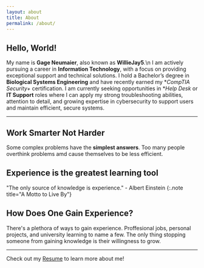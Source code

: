 ```yaml
---
layout: about
title: About
permalink: /about/
---
```


## Hello, World!

My name is **Gage Neumaier**, also known as **WillieJay5**.\n
I am actively pursuing a career in **Information Technology**, with a focus on providing exceptional support and technical solutions. 
I hold a Bachelor’s degree in **Biological Systems Engineering** and have recently earned my **CompTIA Security+* certification. 
I am currently seeking opportunities in **Help Desk* or **IT Support** roles where I can apply my strong troubleshooting abilities, attention to detail, and growing expertise in cybersecurity to support users and maintain efficient, secure systems.

---

## Work Smarter Not Harder

Some complex problems have the **simplest answers**. Too many people overthink problems amd cause themselves to be less efficient.

## Experience is the greatest learning tool

"The only source of knowledge is experience." - Albert Einstein
{:.note title="A Motto to Live By"}

## How Does One Gain Experience?

There's a plethora of ways to gain experience.
Proffesional jobs, personal projects, and university learning to name a few.
The only thing stopping someone from gaining knowledge is their willingness to grow.

---

Check out my [Resume](/resume/) to learn more about me!